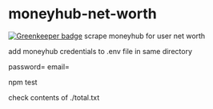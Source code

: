 # moneyhub-net-worth

[![Greenkeeper badge](https://badges.greenkeeper.io/shedali/moneyhub-net-worth.svg)](https://greenkeeper.io/)
scrape moneyhub for user net worth

add moneyhub credentials to .env file in same directory 

password=
email=

npm test

check contents of ./total.txt
